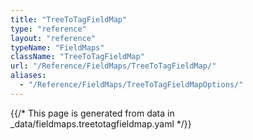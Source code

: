 ```yaml
---
title: "TreeToTagFieldMap"
type: "reference"
layout: "reference"
typeName: "FieldMaps"
className: "TreeToTagFieldMap"
url: "/Reference/FieldMaps/TreeToTagFieldMap/"
aliases:
  - "/Reference/FieldMaps/TreeToTagFieldMapOptions/"
---
```


{{/* This page is generated from data in _data/fieldmaps.treetotagfieldmap.yaml */}}
